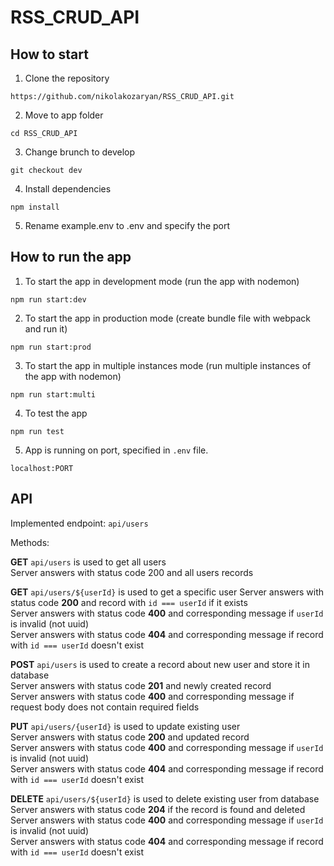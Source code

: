 # RSS_CRUD_API
## How to start

1. Clone the repository
```
https://github.com/nikolakozaryan/RSS_CRUD_API.git
```
2. Move to app folder
```
cd RSS_CRUD_API
```
3. Change brunch to develop
```
git checkout dev
```
4. Install dependencies
```
npm install
```
5. Rename example.env to .env and specify the port

## How to run the app
1. To start the app in development mode (run the app with nodemon)
```
npm run start:dev
```
2. To start the app in production mode (create bundle file with webpack and run it)
```
npm run start:prod
```
3. To start the app in multiple instances mode (run multiple instances of the app with nodemon)
```
npm run start:multi
```
4. To test the app
```
npm run test
```
5. App is running on port, specified in `.env` file.
```
localhost:PORT
```
## API

Implemented endpoint: `api/users`

Methods:

**GET** `api/users` is used to get all users  
Server answers with status code 200 and all users records
  
**GET** `api/users/${userId}` is used to get a specific user
Server answers with status code **200** and record with `id === userId` if it exists  
Server answers with status code **400** and corresponding message if `userId` is invalid (not uuid)  
Server answers with status code **404** and corresponding message if record with `id === userId` doesn't exist  
   
**POST** `api/users` is used to create a record about new user and store it in database  
Server answers with status code **201** and newly created record  
Server answers with status code **400** and corresponding message if request body does not contain required fields  
   
**PUT** `api/users/{userId}` is used to update existing user  
Server answers with status code **200** and updated record  
Server answers with status code **400** and corresponding message if `userId` is invalid (not uuid)  
Server answers with status code **404** and corresponding message if record with `id === userId` doesn't exist  
   
**DELETE** `api/users/${userId}` is used to delete existing user from database  
Server answers with status code **204** if the record is found and deleted  
Server answers with status code **400** and corresponding message if `userId` is invalid (not uuid)  
Server answers with status code **404** and corresponding message if record with `id === userId` doesn't exist 
